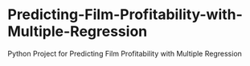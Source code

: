 # Predicting-Film-Profitability-with-Multiple-Regression
Python Project for Predicting Film Profitability with Multiple Regression
